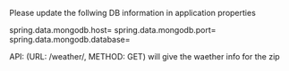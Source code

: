 
Please update the follwing DB information in application properties

spring.data.mongodb.host=
spring.data.mongodb.port=
spring.data.mongodb.database=

API: (URL: /weather/<zip>, METHOD: GET) will give the waether info for the zip
